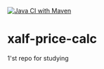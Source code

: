 [![Java CI with Maven](https://github.com/brest-grodno-private-cources/xalf-price-calc/actions/workflows/maven.yml/badge.svg)](https://github.com/brest-grodno-private-cources/xalf-price-calc/actions/workflows/maven.yml)

# xalf-price-calc
1'st repo for studying
